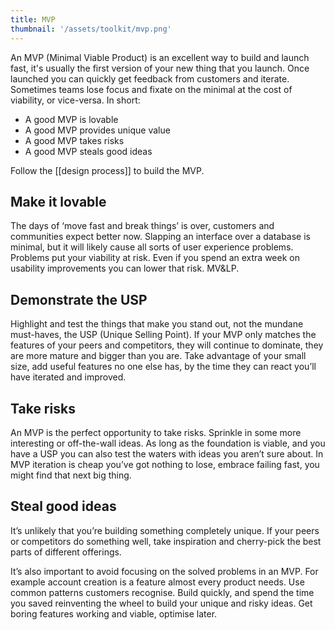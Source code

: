 ```yaml
---
title: MVP
thumbnail: '/assets/toolkit/mvp.png'
---
```


An MVP (Minimal Viable Product) is an excellent way to build and launch fast, it's usually the first version of your new thing that you launch. Once launched you can quickly get feedback from customers and iterate. Sometimes teams lose focus and fixate on the minimal at the cost of viability, or vice-versa. In short:

-   A good MVP is lovable
-   A good MVP provides unique value
-   A good MVP takes risks
-   A good MVP steals good ideas

Follow the [[design process]] to build the MVP.

## Make it lovable

The days of ‘move fast and break things’ is over, customers and communities expect better now. Slapping an interface over a database is minimal, but it will likely cause all sorts of user experience problems. Problems put your viability at risk. Even if you spend an extra week on usability improvements you can lower that risk. MV&LP.

## Demonstrate the USP

Highlight and test the things that make you stand out, not the mundane must-haves, the USP (Unique Selling Point). If your MVP only matches the features of your peers and competitors, they will continue to dominate, they are more mature and bigger than you are. Take advantage of your small size, add useful features no one else has, by the time they can react you’ll have iterated and improved.

## Take risks

An MVP is the perfect opportunity to take risks. Sprinkle in some more interesting or off-the-wall ideas. As long as the foundation is viable, and you have a USP you can also test the waters with ideas you aren’t sure about. In MVP iteration is cheap you’ve got nothing to lose, embrace failing fast, you might find that next big thing.

## Steal good ideas

It’s unlikely that you’re building something completely unique. If your peers or competitors do something well, take inspiration and cherry-pick the best parts of different offerings.

It’s also important to avoid focusing on the solved problems in an MVP. For example account creation is a feature almost every product needs. Use common patterns customers recognise. Build quickly, and spend the time you saved reinventing the wheel to build your unique and risky ideas. Get boring features working and viable, optimise later.
